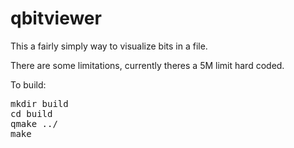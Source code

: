 # qbitviewer

This a fairly simply way to visualize bits in a file.

There are some limitations, currently theres a 5M limit hard coded. 

To build:
<pre>
mkdir build
cd build
qmake ../
make
</pre>
